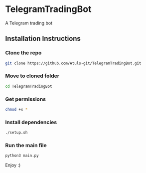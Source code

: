 # TelegramTradingBot
 A Telegram trading bot

## Installation Instructions

### Clone the repo
```bash
git clone https://github.com/Atuls-git/TelegramTradingBot.git
```
### Move to cloned folder
```bash
cd TelegramTradingBot
```
### Get permissions
```bash
chmod +x *
```
### Install dependencies
```bash
./setup.sh
```
### Run the main file
```bash
python3 main.py
```
Enjoy :)
